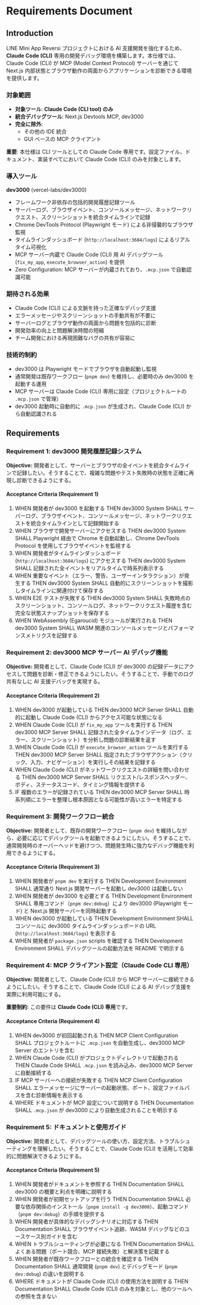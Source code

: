 # Requirements Document

## Introduction

LINE Mini App Reversi プロジェクトにおける AI 支援開発を強化するため、**Claude Code (CLI)** 専用の開発デバッグ環境を構築します。本仕様では、Claude Code (CLI) が MCP (Model Context Protocol) サーバーを通じて Next.js 内部状態とブラウザ動作の両面からアプリケーションを診断できる環境を提供します。

### 対象範囲

- **対象ツール**: **Claude Code (CLI tool) のみ**
- **統合デバッグツール**: Next.js Devtools MCP, dev3000
- **完全に除外**:
  - その他の IDE 統合
  - GUI ベースの MCP クライアント

**重要**: 本仕様は CLI ツールとしての Claude Code 専用です。設定ファイル、ドキュメント、実装すべてにおいて Claude Code (CLI) のみを対象とします。

### 導入ツール

**dev3000** (vercel-labs/dev3000)

- フレームワーク非依存の包括的開発履歴記録ツール
- サーバーログ、ブラウザイベント、コンソールメッセージ、ネットワークリクエスト、スクリーンショットを統合タイムラインで記録
- Chrome DevTools Protocol (Playwright モード) による非侵襲的なブラウザ監視
- タイムラインダッシュボード (`http://localhost:3684/logs`) によるリアルタイム可視化
- MCP サーバー内蔵で Claude Code (CLI) 用 AI デバッグツール (`fix_my_app`, `execute_browser_action`) を提供
- Zero Configuration: MCP サーバーが内蔵されており、`.mcp.json` で自動認識可能

### 期待される効果

- Claude Code (CLI) による文脈を持った正確なデバッグ支援
- エラーメッセージやスクリーンショットの手動共有が不要に
- サーバーログとブラウザ動作の両面から問題を包括的に診断
- 開発効率の向上と問題解決時間の短縮
- チーム開発における再現困難なバグの共有が容易に

### 技術的制約

- dev3000 は Playwright モードでブラウザを自動起動し監視
- 通常開発は既存ワークフロー (`pnpm dev`) を維持し、必要時のみ dev3000 を起動する運用
- MCP サーバーは Claude Code (CLI) 専用に設定（プロジェクトルートの `.mcp.json` で管理）
- dev3000 起動時に自動的に `.mcp.json` が生成され、Claude Code (CLI) から自動認識される

## Requirements

### Requirement 1: dev3000 開発履歴記録システム

**Objective:** 開発者として、サーバーとブラウザの全イベントを統合タイムラインで記録したい。そうすることで、複雑な問題やテスト失敗時の状態を正確に再現し診断できるようにする。

#### Acceptance Criteria (Requirement 1)

1. WHEN 開発者が dev3000 を起動する THEN dev3000 System SHALL サーバーログ、ブラウザイベント、コンソールメッセージ、ネットワークリクエストを統合タイムラインとして記録開始する
2. WHEN ブラウザで開発サーバーにアクセスする THEN dev3000 System SHALL Playwright 経由で Chrome を自動起動し、Chrome DevTools Protocol を使用してブラウザイベントを監視する
3. WHEN 開発者がタイムラインダッシュボード (`http://localhost:3684/logs`) にアクセスする THEN dev3000 System SHALL 記録された全イベントをリアルタイムで時系列表示する
4. WHEN 重要なイベント（エラー、警告、ユーザーインタラクション）が発生する THEN dev3000 System SHALL 自動的にスクリーンショットを撮影しタイムラインに関連付けて保存する
5. WHEN E2E テストが失敗する THEN dev3000 System SHALL 失敗時点のスクリーンショット、コンソールログ、ネットワークリクエスト履歴を含む完全な状態スナップショットを保存する
6. WHEN WebAssembly (Egaroucid) モジュールが実行される THEN dev3000 System SHALL WASM 関連のコンソールメッセージとパフォーマンスメトリクスを記録する

### Requirement 2: dev3000 MCP サーバー AI デバッグ機能

**Objective:** 開発者として、Claude Code (CLI) が dev3000 の記録データにアクセスして問題を診断・修正できるようにしたい。そうすることで、手動でのログ共有なしに AI 支援デバッグを実現する。

#### Acceptance Criteria (Requirement 2)

1. WHEN dev3000 が起動している THEN dev3000 MCP Server SHALL 自動的に起動し Claude Code (CLI) からアクセス可能な状態になる
2. WHEN Claude Code (CLI) が `fix_my_app` ツールを実行する THEN dev3000 MCP Server SHALL 記録された全タイムラインデータ（ログ、エラー、スクリーンショット）を分析し問題の診断結果を返す
3. WHEN Claude Code (CLI) が `execute_browser_action` ツールを実行する THEN dev3000 MCP Server SHALL 指定されたブラウザアクション（クリック、入力、ナビゲーション）を実行しその結果を記録する
4. WHEN Claude Code (CLI) がネットワークリクエストの詳細を問い合わせる THEN dev3000 MCP Server SHALL リクエスト/レスポンスヘッダー、ボディ、ステータスコード、タイミング情報を提供する
5. IF 複数のエラーが記録されている THEN dev3000 MCP Server SHALL 時系列順にエラーを整理し根本原因となる可能性が高いエラーを特定する

### Requirement 3: 開発ワークフロー統合

**Objective:** 開発者として、既存の開発ワークフロー (`pnpm dev`) を維持しながら、必要に応じてデバッグツールを起動できるようにしたい。そうすることで、通常開発時のオーバーヘッドを避けつつ、問題発生時に強力なデバッグ機能を利用できるようにする。

#### Acceptance Criteria (Requirement 3)

1. WHEN 開発者が `pnpm dev` を実行する THEN Development Environment SHALL 通常通り Next.js 開発サーバーを起動し dev3000 は起動しない
2. WHEN 開発者が dev3000 を必要とする THEN Development Environment SHALL 専用コマンド（`pnpm dev:debug`）により dev3000 (Playwright モード) と Next.js 開発サーバーを同時起動する
3. WHEN dev3000 が起動している THEN Development Environment SHALL コンソールに dev3000 タイムラインダッシュボードの URL (`http://localhost:3684/logs`) を表示する
4. WHEN 開発者が `package.json` scripts を確認する THEN Development Environment SHALL デバッグツールの起動方法を README で明示する

### Requirement 4: MCP クライアント設定（Claude Code CLI 専用）

**Objective:** 開発者として、Claude Code (CLI) から MCP サーバーに接続できるようにしたい。そうすることで、Claude Code (CLI) による AI デバッグ支援を実際に利用可能にする。

**重要制約**: この要件は **Claude Code (CLI) 専用**です。

#### Acceptance Criteria (Requirement 4)

1. WHEN dev3000 が初回起動される THEN MCP Client Configuration SHALL プロジェクトルートに `.mcp.json` を自動生成し、dev3000 MCP Server のエントリを含む
2. WHEN Claude Code (CLI) がプロジェクトディレクトリで起動される THEN Claude Code SHALL `.mcp.json` を読み込み、dev3000 MCP Server に自動接続する
3. IF MCP サーバーへの接続が失敗する THEN MCP Client Configuration SHALL エラーメッセージにサーバーの起動状態、ポート、設定ファイルパスを含む診断情報を表示する
4. WHERE ドキュメントが MCP 設定について説明する THEN Documentation SHALL `.mcp.json` が dev3000 により自動生成されることを明示する

### Requirement 5: ドキュメントと使用ガイド

**Objective:** 開発者として、デバッグツールの使い方、設定方法、トラブルシューティングを理解したい。そうすることで、Claude Code (CLI) を活用して効率的に問題解決できるようにする。

#### Acceptance Criteria (Requirement 5)

1. WHEN 開発者がドキュメントを参照する THEN Documentation SHALL dev3000 の概要と利点を明確に説明する
2. WHEN 開発者が初期セットアップを行う THEN Documentation SHALL 必要な依存関係のインストール（`pnpm install -g dev3000`）、起動コマンド（`pnpm dev:debug`）の手順を提供する
3. WHEN 開発者が具体的なデバッグシナリオに対応する THEN Documentation SHALL ブラウザイベント追跡、WASM デバッグなどのユースケース別ガイドを含む
4. WHEN トラブルシューティングが必要になる THEN Documentation SHALL よくある問題（ポート競合、MCP 接続失敗）と解決策を記載する
5. WHEN 開発者が既存ワークフローとの統合を確認する THEN Documentation SHALL 通常開発 (`pnpm dev`) とデバッグモード (`pnpm dev:debug`) の違いを説明する
6. WHERE ドキュメントが Claude Code (CLI) の使用方法を説明する THEN Documentation SHALL Claude Code (CLI) のみを対象とし、他のツールへの参照を含まない
